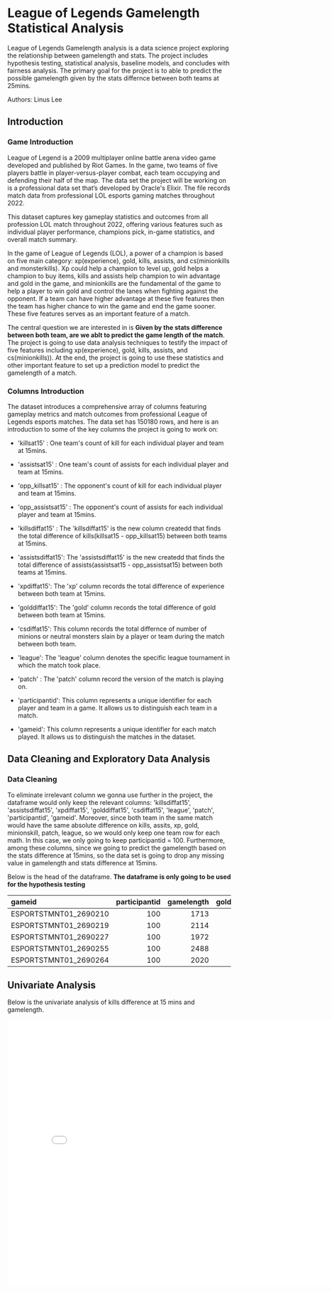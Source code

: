 # League of Legends Gamelength Statistical Analysis

League of Legends Gamelength analysis is a data science project exploring the relationship between gamelength and stats. The project includes hypothesis testing, statistical analysis, baseline models, and concludes with fairness analysis. The primary goal for the project is to able to predict the possible gamelength given by the stats differnce between both teams at 25mins. 

Authors: Linus Lee

## Introduction
### Game Introduction
League of Legend is a 2009 multiplayer online battle arena video game developed and published by Riot Games. In the game, two teams of five players battle in player-versus-player combat, each team occupying and defending their half of the map. The data set the project will be working on is a professional data set that’s developed by Oracle's Elixir. The file records match data from professional LOL esports gaming matches throughout 2022. 

This dataset captures key gameplay statistics and outcomes from all profession LOL match throughout 2022, offering various features such as individual player performance, champions pick, in-game statistics, and overall match summary.

In the game of League of Legends (LOL), a power of a champion is based on five main category: xp(experience), gold, kills, assists, and cs(minionkills and monsterkills). Xp could help a champion to level up, gold helps a champion to buy items, kills and assists help champion to win advantage and gold in the game, and minionkills are the fundamental of the game to help a player to win gold and control the lanes when fighting against the opponent. If a team can have higher advantage at these five features then the team has higher chance to win the game and end the game sooner. These five features serves as an important feature of a match. 

The central question we are interested in is **Given by the stats difference between both team, are we ablt to predict the game length of the match**. The project is going to use data analysis techniques to testify the impact of five features including xp(experience), gold, kills, assists, and cs(minionkills)). At the end, the project is going to use these statistics and other important feature to set up a prediction model to predict the gamelength of a match.

### Columns Introduction
The dataset introduces a comprehensive array of columns featuring gameplay metrics and match outcomes from professional League of Legends esports matches. The data set has 150180 rows, and here is an introduction to some of the key columns the project is going to work on:

- 'killsat15' : One team's count of kill for each individual player and team at 15mins.

- 'assistsat15' : One team's count of assists for each individual player and team at 15mins.

- 'opp_killsat15' : The opponent's count of kill for each individual player and team at 15mins.

- 'opp_assistsat15' : The opponent's count of assists for each individual player and team at 15mins.
  
- 'killsdiffat15' : The 'killsdiffat15' is the new column createdd that finds the total difference of kills(killsat15 - opp_killsat15) between both teams at 15mins.

- 'assistsdiffat15': The 'assistsdiffat15' is the new createdd that finds the total difference of assists(assistsat15 - opp_assistsat15) between both teams at 15mins.

- 'xpdiffat15': The 'xp' column records the total difference of experience between both team at 15mins.

- 'golddiffat15': The 'gold' column records the total difference of gold between both team at 15mins.

- 'csdiffat15': This column records the total differnce of number of minions or neutral monsters slain by a player or team during the match between both team.
  
- 'league': The 'league' column denotes the specific league tournament in which the match took place.

- 'patch' : The 'patch' column record the version of the match is playing on.

- 'participantid': This column represents a unique identifier for each player and team in a game. It allows us to distinguish each team in a match.

- 'gameid': This column represents a unique identifier for each match played. It allows us to distinguish the matches in the dataset.
  
## Data Cleaning and Exploratory Data Analysis
### Data Cleaning
To eliminate irrelevant column we gonna use further in the project, the dataframe would only keep the relevant columns: 'killsdiffat15', 'assistsdiffat15', 'xpdiffat15', 'golddiffat15', 'csdiffat15', 'league', 'patch', 'participantid', 'gameid'. Moreover, since both team in the same match would have the same absolute difference on kills, assits, xp, gold, minionskill, patch, league, so we would only keep one team row for each math. In this case, we only going to keep participantid = 100. Furthermore, among these columns, since we going to predict the gamelength based on the stats difference at 15mins, so the data set is going to drop any missing value in gamelength and stats difference at 15mins.  

Below is the head of the dataframe. **The dataframe is only going to be used for the hypothesis testing**

| gameid                |   participantid |   gamelength |   golddiffat15 |   xpdiffat15 |   csdiffat15 |   killsdiffat15 |   assistsdiffat15 |
|:----------------------|----------------:|-------------:|---------------:|-------------:|-------------:|----------------:|------------------:|
| ESPORTSTMNT01_2690210 |             100 |         1713 |            107 |        -1617 |          -23 |              -1 |                -8 |
| ESPORTSTMNT01_2690219 |             100 |         2114 |          -1763 |         -906 |          -22 |              -2 |                -2 |
| ESPORTSTMNT01_2690227 |             100 |         1972 |           1191 |         2298 |           15 |               2 |                 7 |
| ESPORTSTMNT01_2690255 |             100 |         2488 |            550 |        -1259 |          -40 |               2 |                 6 |
| ESPORTSTMNT01_2690264 |             100 |         2020 |           1478 |          204 |           -9 |               0 |                 4 |


## Univariate Analysis
Below is the univariate analysis of kills difference at 15 mins and gamelength.
<iframe
  src="assets/univariate_kill.html"
  width="800"
  height="600"
  frameborder="0"
></iframe>
